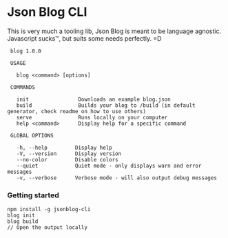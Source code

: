 # Json Blog CLI

This is very much a tooling lib, Json Blog is meant to be language agnostic. Javascript sucks™,
but suits some needs perfectly. =D

```
 blog 1.0.0

 USAGE

   blog <command> [options]

 COMMANDS

   init                Downloads an example blog.json
   build               Builds your blog to /build (in default generator, check readme on how to use others)
   serve               Runs locally on your computer
   help <command>      Display help for a specific command

 GLOBAL OPTIONS

   -h, --help         Display help
   -V, --version      Display version
   --no-color         Disable colors
   --quiet            Quiet mode - only displays warn and error messages
   -v, --verbose      Verbose mode - will also output debug messages

```

### Getting started

```
npm install -g jsonblog-cli
blog init
blog build
// Open the output locally
```
